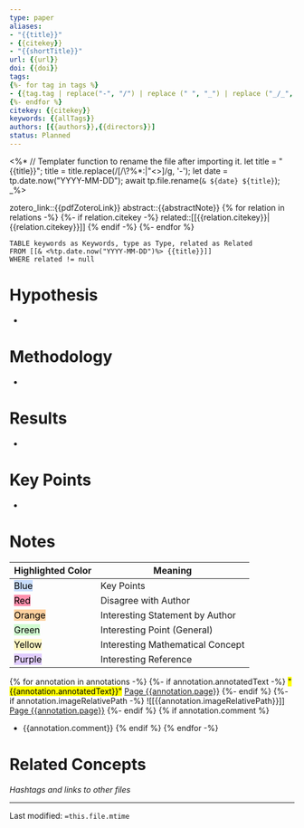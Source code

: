 ```yaml
---
type: paper
aliases:
- "{{title}}"
- {{citekey}}
- "{{shortTitle}}"
url: {{url}}
doi: {{doi}}
tags: 
{%- for tag in tags %}
- {{tag.tag | replace("-", "/") | replace (" ", "_") | replace ("_/_", "/")}}
{%- endfor %}
citekey: {{citekey}}
keywords: {{allTags}}
authors: [{{authors}},{{directors}}]
status: Planned
---
```


<%*
	// Templater function to rename the file after importing it.
	let title = "{{title}}";
	title = title.replace(/[/\\?%*:|"<>]/g, '-');
	let date = tp.date.now("YYYY-MM-DD");
	await tp.file.rename(`& ${date} ${title}`);
_%>

zotero_link::{{pdfZoteroLink}}
abstract::{{abstractNote}}
{% for relation in relations -%}
{%- if relation.citekey -%}
	related::[[{{relation.citekey}}|{{relation.citekey}}]]
{% endif -%}
{%- endfor %}

```dataview
TABLE keywords as Keywords, type as Type, related as Related
FROM [[& <%tp.date.now("YYYY-MM-DD")%> {{title}}]]
WHERE related != null
```
# Hypothesis
- 

# Methodology
- 

# Results
- 

# Key Points
- 

# Notes

|Highlighted Color| Meaning|
|-|-|
|<mark style="background: #ADCCFFA6;">Blue</mark>|Key Points|
|<mark style="background: #FF5582A6;">Red</mark>|Disagree with Author|
|<mark style="background: #FFB86CA6;">Orange</mark>|Interesting Statement by Author|
|<mark style="background: #BBFABBA6;">Green</mark>|Interesting Point (General)|
|<mark style="background: #FFF3A3A6;">Yellow</mark>|Interesting Mathematical Concept|
|<mark style="background: #D2B3FFA6;">Purple</mark>|Interesting Reference|

{% for annotation in annotations -%}
	{%- if annotation.annotatedText -%}
	 <mark class="hltr-{{annotation.colorCategory | lower }}">"{{annotation.annotatedText}}"</mark> [Page {{annotation.page}}](zotero://open-pdf/library/items/{{annotation.attachment.itemKey}}?page={{annotation.page}}&annotation={{annotation.id}})
	{%- endif %}
	{%- if annotation.imageRelativePath -%} ![[{{annotation.imageRelativePath}}]]	[Page {{annotation.page}}](zotero://open-pdf/library/items/{{annotation.attachment.itemKey}}?page={{annotation.page}}&annotation={{annotation.id}})
	{%- endif %}
{% if annotation.comment %}
- {{annotation.comment}}
{% endif %}
{% endfor -%}
# Related Concepts
_Hashtags and links to other files_ 

___
Last modified: `=this.file.mtime`